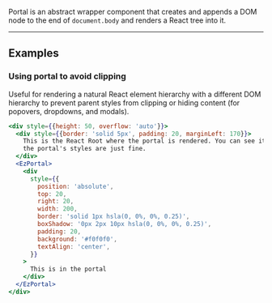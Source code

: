 Portal is an abstract wrapper component that creates and appends a DOM node to the end of `document.body` and renders a React tree into it.

---

## Examples

### Using portal to avoid clipping

Useful for rendering a natural React element hierarchy with a different DOM hierarchy to prevent parent styles from clipping or hiding content (for popovers, dropdowns, and modals).

```jsx
<div style={{height: 50, overflow: 'auto'}}>
  <div style={{border: 'solid 5px', padding: 20, marginLeft: 170}}>
    This is the React Root where the portal is rendered. You can see it has clipped overflow, but
    the portal's styles are just fine.
  </div>
  <EzPortal>
    <div
      style={{
        position: 'absolute',
        top: 20,
        right: 20,
        width: 200,
        border: 'solid 1px hsla(0, 0%, 0%, 0.25)',
        boxShadow: '0px 2px 10px hsla(0, 0%, 0%, 0.25)',
        padding: 20,
        background: '#f0f0f0',
        textAlign: 'center',
      }}
    >
      This is in the portal
    </div>
  </EzPortal>
</div>
```
